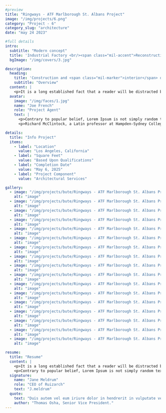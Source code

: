 ```yaml
---
#preview
title: "Ringways - ATF Marlborough St. Albans Project"
image: "/img/projects/6.png"
category: "Project - 6"
category_slug: "architecture"
date: "may 24 2023"

#full details
intro:
  subtitle: "Modern concept"
  title: 'Industrial Factory <br/><span class="mil-accent">Reconstruction</span>'
  bgImage: "/img/covers/3.jpg"

description:
  heading:
    title: 'Construction and <span class="mil-marker">interior</span> design'
    subtitle: "Overview"
  content: |
    <p>It is a long established fact that a reader will be distracted by the readable content of a page when looking at its layout. The point of using Lorem Ipsum is that it has a more-or-less normal distribution of letters, as opposed to using 'Content here, content here', making it look like readable English. Many desktop publishing packages and web page editors now use Lorem Ipsum as their default model text, and a search for 'lorem ipsum' will uncover many web sites still in their infancy. Various versions have evolved over the years, sometimes by accident, sometimes on purpose (injected humour and the like).</p>
  avatar:
    image: "/img/faces/1.jpg"
    name: "Joe French"
    role: "Project Agent"
    text: |
      <p>Contrary to popular belief, Lorem Ipsum is not simply random text. It has roots in a piece of classical Latin literature from 45 BC, making it over 2000 years old.</p>
      <p>Richard McClintock, a Latin professor at Hampden-Sydney College in Virginia, looked up one of the more obscure Latin words, consectetur, from a Lorem Ipsum passage, and going through the cites of the word in classical literature, discovered the undoubtable source.</p>

details:
  title: "Info Project"
  items:
    - label: "Location"
      value: "Los Angeles, California"
    - label: "Square Feet"
      value: "Based Upon Qualifications"
    - label: "Completion Date"
      value: "May 6, 2025"
    - label: "Project Component"
      value: "Architectural Services"

gallery:
  - image: "/img/projects/bute/Ringways - ATF Marlborough St. Albans Project/1720197465183.jpg"
    alt: "image"
  - image: "/img/projects/bute/Ringways - ATF Marlborough St. Albans Project/1720197465937.jpg"
    alt: "image"
  - image: "/img/projects/bute/Ringways - ATF Marlborough St. Albans Project/1720197466152.jpg"
    alt: "image"
  - image: "/img/projects/bute/Ringways - ATF Marlborough St. Albans Project/1720197466401.jpg"
    alt: "image"
  - image: "/img/projects/bute/Ringways - ATF Marlborough St. Albans Project/1723571260598.jpg"
    alt: "image"
  - image: "/img/projects/bute/Ringways - ATF Marlborough St. Albans Project/1723571261001.jpg"
    alt: "image"
  - image: "/img/projects/bute/Ringways - ATF Marlborough St. Albans Project/1723571261747.jpg"
    alt: "image"
  - image: "/img/projects/bute/Ringways - ATF Marlborough St. Albans Project/1730653944257.jpeg"
    alt: "image"
  - image: "/img/projects/bute/Ringways - ATF Marlborough St. Albans Project/1730653944427.jpg"
    alt: "image"
  - image: "/img/projects/bute/Ringways - ATF Marlborough St. Albans Project/1730653944503.jpeg"
    alt: "image"
  - image: "/img/projects/bute/Ringways - ATF Marlborough St. Albans Project/1730653945043.jpeg"
    alt: "image"
  - image: "/img/projects/bute/Ringways - ATF Marlborough St. Albans Project/1730653945169.jpg"
    alt: "image"
  - image: "/img/projects/bute/Ringways - ATF Marlborough St. Albans Project/1730653945257.jpeg"
    alt: "image"
  - image: "/img/projects/bute/Ringways - ATF Marlborough St. Albans Project/1730653944427.jpg"
    alt: "image"
  - image: "/img/projects/bute/Ringways - ATF Marlborough St. Albans Project/1730653944503.jpeg"
    alt: "image"
  - image: "/img/projects/bute/Ringways - ATF Marlborough St. Albans Project/1730653945043.jpeg"
    alt: "image"
  - image: "/img/projects/bute/Ringways - ATF Marlborough St. Albans Project/1730653945169.jpg"
    alt: "image"

resume:
  title: "Resume"
  content: |
    <p>It is a long established fact that a reader will be distracted by the readable content of a page when looking at its layout. The point of using Lorem Ipsum is that it has a more-or-less normal distribution of letters, as opposed to using 'Content here, content here', making it look like readable English. Many desktop publishing packages and web page editors now use Lorem Ipsum as their default model text, and a search for 'lorem ipsum' will uncover many web sites still in their infancy. Various versions have evolved over the years, sometimes by accident, sometimes on purpose (injected humour and the like).</p>
    <p>Contrary to popular belief, Lorem Ipsum is not simply random text. It has roots in a piece of classical Latin literature from 45 BC, making it over 2000 years old. Richard McClintock, a Latin professor at Hampden-Sydney College in Virginia, looked up one of the more obscure Latin words, consectetur, from a Lorem Ipsum passage, and going through the cites of the word in classical literature, discovered the undoubtable source.</p>
  signature:
    name: "Jane Meldrum"
    role: "CEO of Ruizarch"
    text: "J.meldrum"
  quote:
    text: "Duis autem vel eum iriure dolor in hendrerit in vulputate velit esse molestie consequat"
    author: "Thomas Osha, Senior Vice President."
---
```

